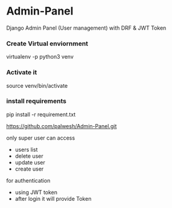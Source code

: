 # Admin-Panel
Django Admin Panel (User management) with DRF &amp; JWT Token




### Create Virtual enviornment 

virtualenv -p python3 venv

### Activate it
source venv/bin/activate
 
### install requirements
pip install -r requirement.txt


https://github.com/palwesh/Admin-Panel.git

only super user can access 
- users list
- delete user
- update user
- create user

for authentication 
- using JWT token
- after login it will provide Token
